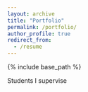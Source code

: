 ```yaml
---
layout: archive
title: "Portfolio"
permalink: /portfolio/
author_profile: true
redirect_from:
  - /resume
---
```


{% include base_path %}

Students I supervise
